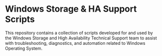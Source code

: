 # Windows Storage & HA Support Scripts

This repository contains a collection of scripts developed for and used by the Windows Storage and High Availability Technical Support team to assist with troubleshooting, diagnostics, and automation related to Windows Operating System.